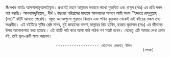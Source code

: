 #লেখক বার্তাঃ
আসসালামুআলাইকুম। প্রথমেই মহান আল্লাহর দরবারে লাখো শুকরিয়া এবং রাসূল (সাঃ) এর প্রতি দরূদ পাঠ করছি। আলহামদুলিল্লাহ্ , দীর্ঘ ২ বছরের পরিশ্রমের মাধ্যমে আপনাদের সামনে আমি অধম ”ইজ্জতে রাসূলুল্লাহ্ (সাঃ)” বইটি আনতে পেরেছি। বস্তুত অনেকগুলো পুরাতন কিতাব এবং পবিত্র কুরআন থেকেই এই বইয়ের সকল তথ্য সংগ্রহীত। এই বইটিতে সৃষ্টির শ্রেষ্ঠ মানব, দুই জাহানের বাদশা,আল্লাহর প্রিয় হাবিব, হযরত মুহাম্মদ (সাঃ) এর জীবনের উপর আলোকপাত করা হয়েছে। এই 
বইটি পাঠ করে আশা করি পাঠক গণ সন্তষ্ট হবেন। যেহেতু এটি আমার লেখা প্রথম বই, তাই ভুল-ত্রুটি ক্ষমা করবেন।

                          ------------------- মোহাম্মদ মেজবাহ্ উদ্দিন 
                                                                (লেখক)
